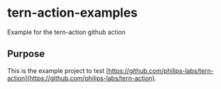 # tern-action-examples
Example for the tern-action github action

## Purpose

This is the example project to test [https://github.com/philips-labs/tern-action](https://github.com/philips-labs/tern-action).
